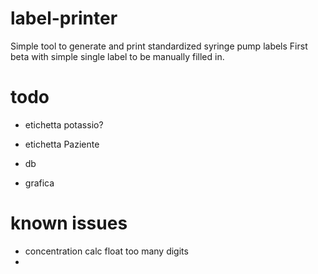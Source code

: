 # label-printer
Simple tool to generate and print standardized syringe pump labels
First beta with simple single label to be manually filled in.


# todo
- etichetta potassio?
- etichetta Paziente

- db
- grafica

# known issues
- concentration calc float too many digits
-
